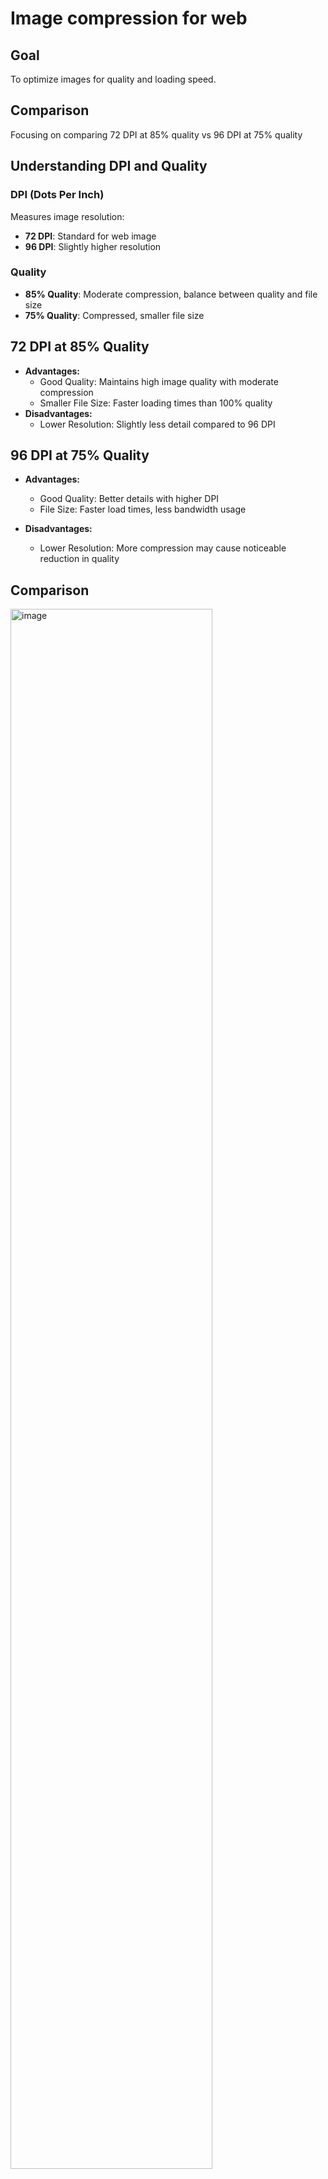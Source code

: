 # Image compression for web

## Goal
To optimize images for quality and loading speed.

## Comparison
Focusing on comparing 72 DPI at 85% quality vs 96 DPI at 75% quality

## Understanding DPI and Quality
### DPI (Dots Per Inch)
Measures image resolution:
* **72 DPI**: Standard for web image
* **96 DPI**: Slightly higher resolution

### Quality
* **85% Quality**: Moderate compression, balance between quality and file size
* **75% Quality**: Compressed, smaller file size

## 72 DPI at 85% Quality
* **Advantages:**
  * Good Quality: Maintains high image quality with moderate compression
  * Smaller File Size: Faster loading times than 100% quality
* **Disadvantages:**
  * Lower Resolution: Slightly less detail compared to 96 DPI
    
## 96 DPI at 75% Quality
* **Advantages:**
  * Good Quality: Better details with higher DPI
  * File Size: Faster load times, less bandwidth usage

* **Disadvantages:**
  * Lower Resolution: More compression may cause noticeable reduction in quality
 
## Comparison

<img width="80%" alt="image" src="https://github.com/user-attachments/assets/15bdc8b0-a27e-4364-8d9d-7e2b44d5b2c5">

On the left:
* DPI: 72 DPI
* Quality: 85%
* Dimension: 1000 x 1500 px
* File size: 143 KB

On the right:
* DPI: 96 DPI
* Quality: 75%
* Dimension: 1000 x 1500 px
* File size: 86 KB

***

<img width="80%" alt="image" src="https://github.com/user-attachments/assets/4390a8fe-2ebd-442f-b972-c554a3057588">

On the left:
* DPI: 96 DPI
* Quality: 75%
* Dimension: 1000 x 667 px
* File size: 87 KB

On the right:
* DPI: 72 DPI
* Quality: 85%
* Dimension: 1000 x 667 px
* File size: 148 KB


### Conclusion
The comparison shows that the 96 DPI at 85% file size is ~ 40% smaller than 72 DPI at 85%, while it can delivery the similar visual quality.
So, the higher DPI at the lower quality is the optimal way of image compression.


### Tools and sources of this experiment
* https://imagemagick.org/index.php
* https://unsplash.com
